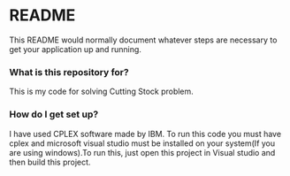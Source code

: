 # README #

This README would normally document whatever steps are necessary to get your application up and running.

### What is this repository for? ###

This is my code for solving Cutting Stock problem.

### How do I get set up? ###

I have used CPLEX software made by IBM. To run this code you must have cplex and microsoft visual studio must be installed on your system(If you are using windows).To run this, just open this project in Visual studio and then build this project.
